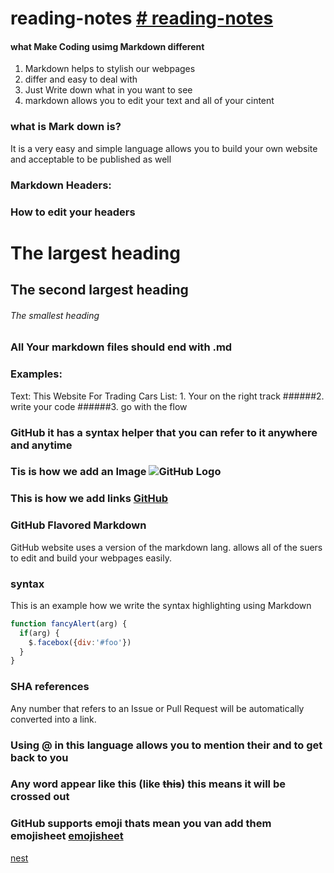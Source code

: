 # reading-notes [# reading-notes](https://github.com/mrabdsaif/reading-notes/edit/master/README.md)

#### what Make Coding usimg Markdown different 
1. Markdown helps to stylish our webpages 
2. differ and easy to deal with
3. Just Write down what in you want to see
3. markdown allows you to edit your text and all of your cintent

### what is Mark down is?
It is a very easy and simple language allows you to build your own website and acceptable to be published as well

### Markdown Headers: 
### How to edit your headers 
# The largest heading
## The second largest heading
###### The smallest heading

### All Your markdown files should end with .md
### Examples: 
Text: This Website For Trading Cars 
List: 1. Your on the right track
######2. write your code 
######3. go with the flow 

### GitHub it has a syntax helper that you can refer to it anywhere and anytime
### Tis is how we add an Image ![GitHub Logo](/images/logo.png)
### This is how we add links [GitHub](http://github.com)

### GitHub Flavored Markdown
GitHub website uses a version of the markdown lang. allows all of the suers to edit and build your webpages easily.

### syntax
This is an example how we write the syntax highlighting using Markdown
```javascript
function fancyAlert(arg) {
  if(arg) {
    $.facebox({div:'#foo'})
  }
}
```
### SHA references
Any number that refers to an Issue or Pull Request will be automatically converted into a link.
### Using @ in this language allows you to mention their and to get back to you 
### Any word appear like this  (like ~~this~~) this means it will be crossed out
### GitHub supports emoji thats mean you van add them emojisheet [emojisheet](http:/www.google.com) 

[nest](https://mrabdsaif.github.io/reading-notes/Growth-Mindset)

